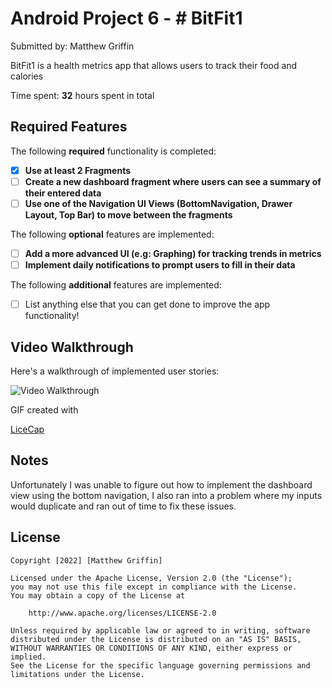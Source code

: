 # Android Project 6 - # BitFit1

Submitted by: Matthew Griffin

BitFit1 is a health metrics app that allows users to track their food and calories

Time spent: **32** hours spent in total

## Required Features

The following **required** functionality is completed:

- [x] **Use at least 2 Fragments**
- [ ] **Create a new dashboard fragment where users can see a summary of their entered data**
- [ ] **Use one of the Navigation UI Views (BottomNavigation, Drawer Layout, Top Bar) to move between the fragments**

The following **optional** features are implemented:

- [ ] **Add a more advanced UI (e.g: Graphing) for tracking trends in metrics**
- [ ] **Implement daily notifications to prompt users to fill in their data**

The following **additional** features are implemented:

- [ ] List anything else that you can get done to improve the app functionality!

## Video Walkthrough

Here's a walkthrough of implemented user stories:

<img src='https://imgur.com/a/4WTBQwP.gif' title='Video Walkthrough' width='' alt='Video Walkthrough' />


GIF created with

[LiceCap](https://www.cockos.com/licecap/) 
## Notes

Unfortunately I was unable to figure out how to implement the dashboard view using the bottom navigation,
I also ran into a problem where my inputs would duplicate and ran out of time to fix these issues.

## License

    Copyright [2022] [Matthew Griffin]

    Licensed under the Apache License, Version 2.0 (the "License");
    you may not use this file except in compliance with the License.
    You may obtain a copy of the License at

        http://www.apache.org/licenses/LICENSE-2.0

    Unless required by applicable law or agreed to in writing, software
    distributed under the License is distributed on an "AS IS" BASIS,
    WITHOUT WARRANTIES OR CONDITIONS OF ANY KIND, either express or implied.
    See the License for the specific language governing permissions and
    limitations under the License.
